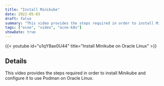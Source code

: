 ```yaml
---
title: "Install Minikube"
date: 2022-05-03
draft: false
summary: "This video provides the steps required in order to install Minikube and configure it to use Podman on Oracle Linux."
tags: ["ocne", "video", "ocne-k8s"]
showDate: true
---
```


{{< youtube id="u1qY8ax0U44" title="Install Minikube on Oracle Linux" >}}

## Details

This video provides the steps required in order to install Minikube and configure it to use Podman on Oracle Linux.
